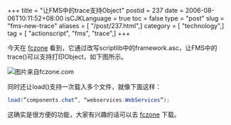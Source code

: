 +++
title = "让FMS中的trace支持Object"
postid = 237
date = 2006-08-06T10:11:52+08:00
isCJKLanguage = true
toc = false
type = "post"
slug = "fms-new-trace"
aliases = [ "/post/237.html",]
category = [ "technology",]
tag = [ "actionscript", "fms", "trace",]
+++


今天在 [fczone](http://fczone.com/?p=22) 看到，它通过改写scriptlib中的framework.asc，让FMS中的trace()可以支持打印Object，如下图所示。

![图片来自fczone.com](http://fczone.com/images/log.jpg)

同时还让load()支持一次载入多个文件，就像下面这样：

``` ActionScript
load(”components.chat”, “webservices.WebServices”);
```

这确实是很方便的功能，大家有兴趣的话可以去 [fczone](http://fczone.com/?p=22) 下载。

